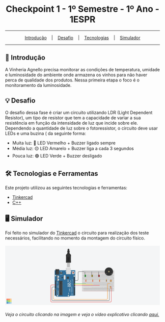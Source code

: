 <h1 align="center">Checkpoint 1 - 1º Semestre - 1º Ano - 1ESPR</h1>

<hr/>

<p align="center">
  <a href="#pushpin-Introdução">Introdução</a>
  &nbsp;&nbsp;&nbsp;|&nbsp;&nbsp;&nbsp;
  <a href="#bulb-Desafio">Desafio</a>
  &nbsp;&nbsp;&nbsp;|&nbsp;&nbsp;&nbsp;
  <a href="#hammer_and_wrench-Tecnologias">Tecnologias</a>
  &nbsp;&nbsp;&nbsp;|&nbsp;&nbsp;&nbsp;
  <a href="#desktop_computer-Simulador">Simulador</a>
</p>

<hr/>

## :pushpin: Introdução
A Vinheria Agnello precisa monitorar as condições de temperatura, umidade e luminosidade do ambiente onde armazena os vinhos para não haver perca de qualidade dos produtos.
Nessa primeira etapa o foco é o monitoramento da luminosidade.

## :bulb: Desafio
O desafio dessa fase é criar um circuito utilizando LDR (Light Dependent Resistor), um tipo de resistor que tem a capacidade de variar a sua resistência em função da intensidade de luz que incide sobre ele.
Dependendo a quantidade de luz sobre o fotoressistor, o circuito deve usar LEDs e uma buzina ( da seguinte forma:

* Muita luz: 🔴 LED Vermelho + Buzzer ligado sempre
* Média luz: 🟡 LED Amarelo + Buzzer liga a cada 3 segundos
* Pouca luz: 🟢 LED Verde + Buzzer desligado

## :hammer_and_wrench: Tecnologias e Ferramentas
Este projeto utilizou as seguintes tecnologias e ferramentas:
* [Tinkercad](https://www.tinkercad.com/)
* [C++](https://pt.wikipedia.org/wiki/C%2B%2B)

## :desktop_computer: Simulador
Foi feito no simulador do [Tinkercad](https://www.tinkercad.com/) o circuito para realização dos teste necessários, facilitando no momento da montagem do circuito físico.
<br/><br/>
<a href="https://www.tinkercad.com/things/0QvzQkoBril?sharecode=bI2kh_6zxS2UHU0nt-Ae3tMG178cmadBf0KjoXNBrnE" target="_blank">
  <img src="https://github.com/FIAP-553521-EDG/Ano1-Sem1-CP1/blob/main/circuit.png" alt="circuit" />
</a>
<h6>Veja o circuito clicando na imagem e veja o vídeo explicativo clicando <a href="https://drive.google.com/file/d/1qV-HP7MU9GaV-E1c4qCR--rxPeQ80pHL/view?usp=sharing">aqui.</a></h6>
